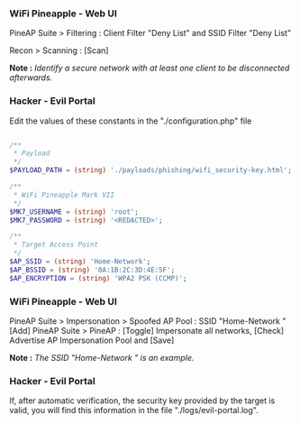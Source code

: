 ### WiFi Pineapple - Web UI

PineAP Suite > Filtering : Client Filter "Deny List" and SSID Filter "Deny List"

Recon > Scanning : [Scan]

__Note :__ *Identify a secure network with at least one client to be disconnected afterwards.*

### Hacker - Evil Portal

Edit the values of these constants in the "./configuration.php" file
```php

/**
 * Payload
 */
$PAYLOAD_PATH = (string) './payloads/phishing/wifi_security-key.html';

/**
 * WiFi Pineapple Mark VII
 */
$MK7_USERNAME = (string) 'root';
$MK7_PASSWORD = (string) '<REDACTED>';

/**
 * Target Access Point
 */
$AP_SSID = (string) 'Home-Network';
$AP_BSSID = (string) '0A:1B:2C:3D:4E:5F';
$AP_ENCRYPTION = (string) 'WPA2 PSK (CCMP)';

```

### WiFi Pineapple - Web UI

PineAP Suite > Impersonation > Spoofed AP Pool : SSID "Home-Network " [Add]
PineAP Suite > PineAP : [Toggle] Impersonate all networks, [Check] Advertise AP Impersonation Pool and [Save]

__Note :__ *The SSID "Home-Network " is an example.*

### Hacker - Evil Portal

If, after automatic verification, the security key provided by the target is valid, you will find this information in the file "./logs/evil-portal.log".
